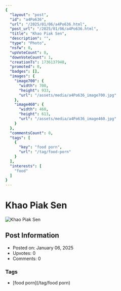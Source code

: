 ```yaml
---
{
  "layout": "post",
  "id": "a4Po636",
  "url": "/2025/01/06/a4Po636.html",
  "post_url": "/2025/01/06/a4Po636.html",
  "title": "Khao Piak Sen",
  "description": "",
  "type": "Photo",
  "nsfw": 0,
  "upVoteCount": 0,
  "downVoteCount": 1,
  "creationTs": 1736137948,
  "promoted": 0,
  "badges": [],
  "images": {
    "image700": {
      "width": 700,
      "height": 933,
      "url": "/assets/media/a4Po636_image700.jpg"
    },
    "image460": {
      "width": 460,
      "height": 613,
      "url": "/assets/media/a4Po636_image460.jpg"
    }
  },
  "commentsCount": 0,
  "tags": [
    {
      "key": "food porn",
      "url": "/tag/food-porn"
    }
  ],
  "interests": [
    "food"
  ]
}
---
```


# Khao Piak Sen

![Khao Piak Sen](/assets/media/a4Po636_image700.jpg)

## Post Information

- Posted on: January 06, 2025
- Upvotes: 0
- Comments: 0

### Tags

- [food porn](/tag/food porn)
